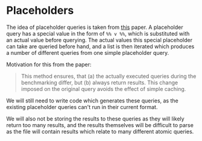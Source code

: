 # Placeholders

The idea of placeholder queries is taken from [this](http://svn.aksw.org/papers/2011/VLDB_AKSWBenchmark/public.pdf)
paper. A placeholder query has a special value in the form of `%% v %%`, which 
is substituted with an actual value before querying. The actual values this
special placeholder can take are queried before hand, and a list is then iterated
which produces a number of different queries from one simple placeholder query.

Motivation for this from the paper:

> This method ensures, that (a) the actually executed queries during the 
> benchmarking differ, but (b) always
> return results. This change imposed on the original query
> avoids the effect of simple caching.

We will still need to write code which generates these queries, as the existing
placeholder queries can't run in their current format.

We will also not be storing the results to these queries as they will likely 
return too many results, and the results themselves will be difficult to parse
as the file will contain results which relate to many different atomic queries.